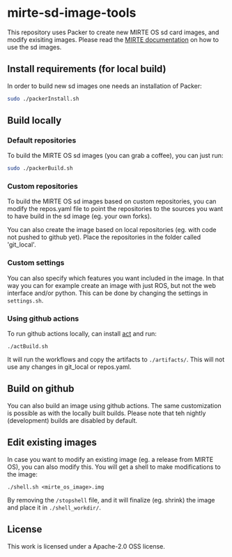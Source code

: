 # mirte-sd-image-tools

This repository uses Packer to create new MIRTE OS sd card images,
and modify exisiting images. Please read the [MIRTE documentation](https://docs.mirte.org/)
on how to use the sd images.

## Install requirements (for local build)

In order to build new sd images one needs an installation of Packer:

```sh
sudo ./packerInstall.sh
```

## Build locally

### Default repositories

To build the MIRTE OS sd images (you can grab a coffee), you can just run:

```sh
sudo ./packerBuild.sh
```

### Custom repositories

To build the MIRTE OS sd images based on custom repositories, you can modify
the repos.yaml file to point the repositories to the sources you want to have
build in the sd image (eg. your own forks).

You can also create the image based on local repositories (eg. with code not 
pushed to github yet). Place the repositories in the folder called 'git_local'.

### Custom settings

You can also specify which features you want included in the image. In that
way you can for example create an image with just ROS, but not the 
web interface and/or python. This can be done by changing the settings
in `settings.sh`.

### Using github actions 

To run github actions locally, can install [act](https://github.com/nektos/act)
and run: 

```
./actBuild.sh
```
It will run the workflows and copy the artifacts to `./artifacts/`. This will
not use any changes in git_local or repos.yaml.

## Build on github

You can also build an image using github actions. The same customization
is possible as with the locally built builds. Please note that teh nightly
(development) builds are disabled by default.

## Edit existing images

In case you want to modify an existing image (eg. a release from MIRTE OS),
you can also modify this. You will get a shell to make modifications
to the image:

```
./shell.sh <mirte_os_image>.img

```

By removing the `/stopshell` file, and it will finalize (eg. shrink) the image
and place it in `./shell_workdir/`.

## License

This work is licensed under a Apache-2.0 OSS license.
